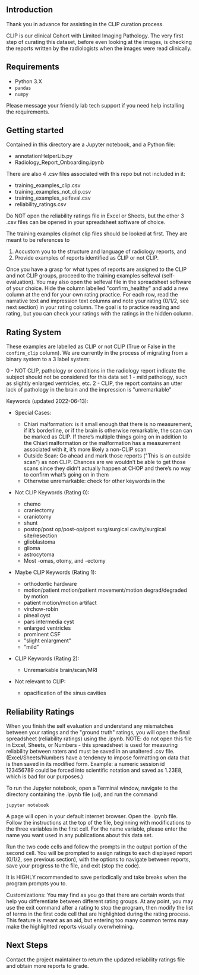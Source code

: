 ## Introduction

Thank you in advance for assisting in the CLIP curation process.

CLIP is our clinical Cohort with Limited Imaging Pathology. The very first step of curating this dataset, before even looking at the images, is checking the reports written by the radiologists when the images were read clinically.

## Requirements

- Python 3.X
- `pandas`
- `numpy`

Please message your friendly lab tech support if you need help installing the requirements.

## Getting started

Contained in this directory are a Jupyter notebook, and a Python file:

- annotationHelperLib.py
- Radiology\_Report\_Onboarding.ipynb

There are also 4 .csv files associated with this repo but not included in it:

- training\_examples\_clip.csv
- training\_examples\_not\_clip.csv
- training\_examples\_selfeval.csv
- reliability\_ratings.csv


Do NOT open the reliability ratings file in Excel or Sheets, but the other 3 .csv files can be opened in your spreadsheet software of choice. 

The training examples clip/not clip files should be looked at first. They are meant to be references to 
1. Accustom you to the structure and language of radiology reports, and
2. Provide examples of reports identified as CLIP or not CLIP.

Once you have a grasp for what types of reports are assigned to the CLIP and not CLIP groups, proceed to the training examples selfeval (self-evaluation). You may also open the selfeval file in the spreadsheet software of your choice. Hide the column labelled "confirm\_healthy" and add a new column at the end for your own rating practice. For each row, read the narrative text and impression text columns and note your rating (0/1/2, see next section) in your rating column. The goal is to practice reading and rating, but you can check your ratings with the ratings in the hidden column.

## Rating System

These examples are labelled as CLIP or not CLIP (True or False in the `confirm_clip` column). We are currently in the process of migrating from a binary system to a 3 label system:

0 - NOT CLIP, pathology or conditions in the radiology report indicate the subject should not be considered for this data set
1 - mild pathology, such as slightly enlarged ventricles, etc.
2 - CLIP, the report contains an utter lack of pathology in the brain and the impression is "unremarkable"


Keywords (updated 2022-06-13):
- Special Cases:
  - Chiari malformation: is it small enough that there is no measurement, if it’s borderline, or if the brain is otherwise remarkable, the scan can be marked as CLIP. If there’s multiple things going on in addition to the Chiari malformation or the malformation has a measurement associated with it, it’s more likely a non-CLIP scan
  - Outside Scan: Go ahead and mark those reports ("This is an outside scan") as non CLIP. Chances are we wouldn’t be able to get those scans since they didn’t actually happen at CHOP and there’s no way to confirm what’s going on in them
  - Otherwise unremarkable: check for other keywords in the

- Not CLIP Keywords (Rating 0):
  - chemo
  - craniectomy
  - craniotomy
  - shunt
  - postop/post op/post-op/post surg/surgical cavity/surgical site/resection
  - glioblastoma
  - glioma
  - astrocytoma
  - Most -omas, otomy, and -ectomy
  
- Maybe CLIP Keywords (Rating 1):
  - orthodontic hardware
  - motion/patient motion/patient movement/motion degrad/degraded by motion
  - patient motion/motion artifact
  - virchow-robin
  - pineal cyst
  - pars intermedia cyst
  - enlarged ventricles
  - prominent CSF
  - "slight enlargment"
  - "mild"
  
- CLIP Keywords (Rating 2):
  - Unremarkable brain/scan/MRI
  
- Not relevant to CLIP:
  - opacification of the sinus cavities


## Reliability Ratings

When you finish the self evaluation and understand any mismatches between your ratings and the "ground truth" ratings, you will open the final spreadsheet (reliability ratings) using the .ipynb. NOTE: do not open this file in Excel, Sheets, or Numbers - this spreadsheet is used for measuring reliability between raters and must be saved in an unaltered .csv file. (Excel/Sheets/Numbers have a tendency to impose formatting on data that is then saved in its modified form. Example: a numeric session id 123456789 could be forced into scientific notation and saved as 1.23E8, which is bad for our purposes.)

To run the Jupyter notebook, open a Terminal window, navigate to the directory containing the .ipynb file (`cd`), and run the command

`jupyter notebook`

A page will open in your default internet browser. Open the .ipynb file. Follow the instructions at the top of the file, beginning with modifications to the three variables in the first cell. For the name variable, please enter the name you want used in any publications about this data set.

Run the two code cells and follow the prompts in the output portion of the second cell. You will be prompted to assign ratings to each displayed report (0/1/2, see previous section), with the options to navigate between reports, save your progress to the file, and exit (stop the code). 

It is HIGHLY recommended to save periodically and take breaks when the program prompts you to.

Customizations: You may find as you go that there are certain words that help you differentiate between different rating groups. At any point, you may use the exit command after a rating to stop the program, then modify the list of terms in the first code cell that are highlighted during the rating process. This feature is meant as an aid, but entering too many common terms may make the highlighted reports visually overwhelming.  

## Next Steps

Contact the project maintainer to return the updated reliability ratings file and obtain more reports to grade.
